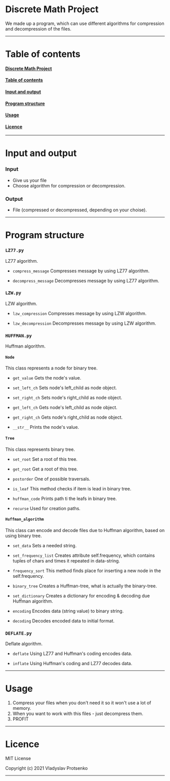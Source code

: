# Discrete Math Project
We made up a program, which can use different algorithms for compression and decompression of the files.

***


# Table of contents
#### [Discrete Math Project](https://github.com/Vl-tb/Discrete_math_project/blob/main/README.md#discrete-math-project)

#### [Table of contents](#table-of-contents)

#### [Input and output](#input-and-output)

#### [Program structure](#program-structure)

#### [Usage](#usage)

#### [Licence](#licence)

***


# Input and output
### Input
* Give us your file
* Choose algorithm for compression or decompression.
### Output
* File (compressed or decompressed, depending on your choise).

***


# Program structure
### `LZ77.py`
LZ77 algorithm.
* `compress_message`
Compresses message by using LZ77 algorithm.

* `decompress_message`
Decompresses message by using LZ77 algorithm.


### `LZW.py`
LZW algorithm.
* `lzw_compression`
Compresses message by using LZW algorithm.

* `lzw_decompression`
Decompresses message by using LZW algorithm.


### `HUFFMAN.py`
Huffman algorithm.

#### `Node`
This class represents a node for binary tree.

* `get_value`
Gets the node's value.

* `set_left_ch`
Sets node's left_child as node object.

* `set_right_ch`
Sets node's right_child as node object.

* `get_left_ch`
Gets node's left_child as node object.

* `get_right_ch`
Gets node's right_child as node object.

* `__str__`
Prints the node's value.


#### `Tree`
This class represents binary tree.

* `set_root`
Set a root of this tree.

* `get_root`
Get a root of this tree.

* `postorder`
One of possible traversals.

* `is_leaf`
This method checks if item is lead in binary tree.

* `huffman_code`
Prints path ti the leafs in binary tree.

* `recurse`
Used for creation paths.


#### `Huffman_algorithm`
This class can encode and decode files due to Huffman algorithm, based on using binary tree.

* `set_data`
Sets a needed string.

* `set_frequency_list`
Creates attribute self.frequency, which contains tuples of chars and times it repeated in data-string.

* `frequency_sort`
This method finds place for inserting a new node in the self.frequency.

* `binary_tree`
Creates a Huffman-tree, what is actually the binary-tree.

* `set_dictionary`
Creates a dictionary for encoding & decoding due Huffman algorithm.

* `encoding`
Encodes data (string value) to binary string.

* `decoding`
Decodes encoded data to initial format.


### `DEFLATE.py`
Deflate algorithm.

* `deflate`
Using LZ77 and Huffman's coding encodes data.

* `inflate`
Using Huffman's coding and LZ77 decodes data.

***


# Usage
1. Compress your files when you don't need it so it won't use a lot of memory.
2. When you want to work with this files - just decompress them.
3. PROFIT

***


# Licence

MIT License

Copyright (c) 2021 Vladyslav Protsenko

***
